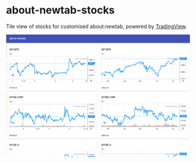 # about-newtab-stocks

Tile view of stocks for customised about:newtab, powered by [TradingView](https://www.tradingview.com/).

![Screenshot](./screenshot.png)
